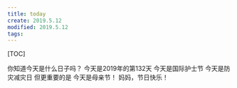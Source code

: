 ```yaml
---
title: today
create: 2019.5.12
modified: 2019.5.12
tags: 
---
```

[TOC]

你知道今天是什么日子吗？
今天是2019年的第132天
今天是国际护士节
今天是防灾减灾日
但更重要的是
今天是母亲节！
妈妈，节日快乐！